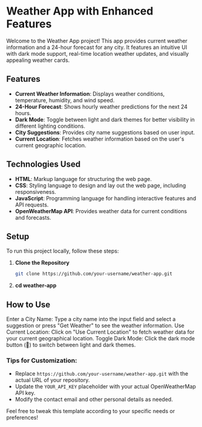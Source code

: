 # Weather App with Enhanced Features

Welcome to the Weather App project! This app provides current weather information and a 24-hour forecast for any city. It features an intuitive UI with dark mode support, real-time location weather updates, and visually appealing weather cards.

## Features

- **Current Weather Information**: Displays weather conditions, temperature, humidity, and wind speed.
- **24-Hour Forecast**: Shows hourly weather predictions for the next 24 hours.
- **Dark Mode**: Toggle between light and dark themes for better visibility in different lighting conditions.
- **City Suggestions**: Provides city name suggestions based on user input.
- **Current Location**: Fetches weather information based on the user's current geographic location.

## Technologies Used

- **HTML**: Markup language for structuring the web page.
- **CSS**: Styling language to design and lay out the web page, including responsiveness.
- **JavaScript**: Programming language for handling interactive features and API requests.
- **OpenWeatherMap API**: Provides weather data for current conditions and forecasts.

## Setup

To run this project locally, follow these steps:

1. **Clone the Repository**
   ```bash
   git clone https://github.com/your-username/weather-app.git
2. **cd weather-app**


  ## How to Use
Enter a City Name: Type a city name into the input field and select a suggestion or press "Get Weather" to see the weather information.
Use Current Location: Click on "Use Current Location" to fetch weather data for your current geographical location.
Toggle Dark Mode: Click the dark mode button (🌙) to switch between light and dark themes.


### Tips for Customization:
- Replace `https://github.com/your-username/weather-app.git` with the actual URL of your repository.
- Update the `YOUR_API_KEY` placeholder with your actual OpenWeatherMap API key.
- Modify the contact email and other personal details as needed.

Feel free to tweak this template according to your specific needs or preferences!

